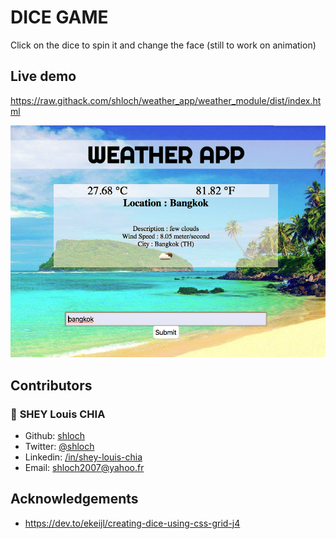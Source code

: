 # DICE GAME

Click on the dice to spin it and change the face (still to work on animation)


## Live demo

https://raw.githack.com/shloch/weather_app/weather_module/dist/index.html

![alt text](https://github.com/shloch/weather_app/blob/weather_module/dist/assets/screenshot_weather.png)

## Contributors

### 👤 **SHEY Louis CHIA**

- Github: [shloch](https://github.com/shloch)
- Twitter: [@shloch](https://twitter.com/shloch)
- Linkedin: [/in/shey-louis-chia](https://www.linkedin.com/in/shey-louis-chia)
- Email: shloch2007@yahoo.fr

## Acknowledgements
- https://dev.to/ekeijl/creating-dice-using-css-grid-j4

